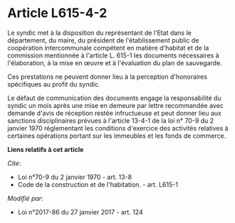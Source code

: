 # Article L615-4-2

Le syndic met à la disposition du représentant de l'Etat dans le département, du maire, du président de l'établissement
public de coopération intercommunale compétent en matière d'habitat et de la commission mentionnée à l'article L. 615-1 les
documents nécessaires à l'élaboration, à la mise en œuvre et à l'évaluation du plan de sauvegarde. 

Ces prestations ne peuvent donner lieu à la perception d'honoraires spécifiques au profit du syndic. 

Le défaut de communication des documents engage la responsabilité du syndic un mois après une mise en demeure par lettre
recommandée avec demande d'avis de réception restée infructueuse et peut donner lieu aux sanctions disciplinaires prévues à
l'article 13-4-1 de la loi n° 70-9 du 2 janvier 1970 réglementant les conditions d'exercice des activités relatives à
certaines opérations portant sur les immeubles et les fonds de commerce.

**Liens relatifs à cet article**

_Cite_:

  - Loi n°70-9 du 2 janvier 1970 - art. 13-8
  - Code de la construction et de l'habitation. - art. L615-1

_Modifié par_:

  - Loi n°2017-86 du 27 janvier 2017 - art. 124
